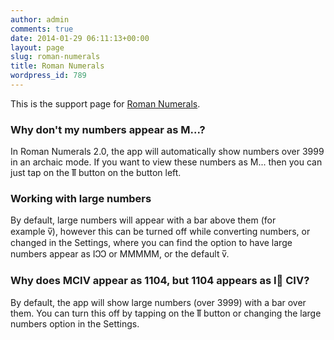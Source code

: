 ```yaml
---
author: admin
comments: true
date: 2014-01-29 06:11:13+00:00
layout: page
slug: roman-numerals
title: Roman Numerals
wordpress_id: 789
---
```


This is the support page for [Roman Numerals](/apps/roman-numerals/).


### Why don't my numbers appear as M...?


In Roman Numerals 2.0, the app will automatically show numbers over 3999 in an archaic mode. If you want to view these numbers as M... then you can just tap on the Ⅱ̅ button on the button left.


### Working with large numbers


By default, large numbers will appear with a bar above them (for example v̅), however this can be turned off while converting numbers, or changed in the Settings, where you can find the option to have large numbers appear as IↃↃ or MMMMM, or the default v̅.


### Why does MCIV appear as 1104, but 1104 appears as Ⅰ̅ CIV?


By default, the app will show large numbers (over 3999) with a bar over them. You can turn this off by tapping on the Ⅱ̅ button or changing the large numbers option in the Settings.
